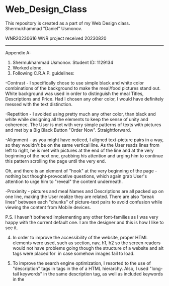 # Web_Design_Class
This repository is created as a part of my Web Design class.
Shermukhammad "Daniel" Usmonov.

WNR20230616
WNR project received 20230820
____________________________________________________________
Appendix A: 
1. Shermukhammad Usmonov. Student ID: 1129134
2. Worked alone.
3. Following C.R.A.P. guidelines:

  -Contrast - I specifically chose to use simple black and white color combinations of the background to make the meal/food pictures stand out. White background was used in order to distinguish the meal Titles, Descriptions and Price. Had I chosen any other color, I would have definitely messed with the text distinction. 

  -Repetition - I avoided using pretty much any other color, than black and white while designing all the elements to keep the sense of unity and coherence. The User is met with very simple patterns of texts with pictures and met by a Big Black Button "Order Now". Straightforward.

  -Alignment - as you might have noticed, I aligned text-picture pairs in a way, so they wouldn't be on the same vertical line. As the User reads lines from left to right, he is met with pictures at the end of the line and at the very beginning of the next one, grabbing his attention and urging him to continue this pattern scrolling the page until the very end.
  
  Oh, and there is an element of "hook" at the very beginning of the page - nothing but thought-provocative questions, which again grab User's attention to urge him to "reveal" the content underneath.

  -Proximity - pictures and meal Names and Descriptions are all packed up on one line, making the User realize they are related. There are also "break lines" between each "chunks" of picture-text pairs to avoid confusion while viewing the content from Mobile devices. 

  P.S. I haven't bothered implementing any other font-families as I was very happy with the current default one. I am the designer and this is how I like to see it. 

4. In order to improve the accessibility of the website, proper HTML elements were used, such as section, nav, h1, h2 so the screen readers would not have problems going though the structure of a website and alt tags were placed for <img> in case somehow images fail to load. 

5. To improve the search engine optimization, I resorted to the use of "description" tags in <meta> tags in the <head> of a HTML hierarchy. Also, I used "long-tail keywords" in the same description tag, as well as included keywords in the <title> elements of both pages. The text content throughout the pages is not some filler lorems, but actual readable texts with common keywords being added. 
